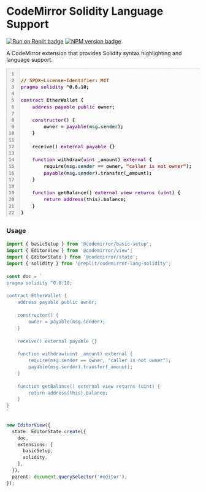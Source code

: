 # CodeMirror Solidity Language Support

<span><a href="https://replit.com/@util/codemirror-lang-solidity" title="Run on Replit badge"><img src="https://replit.com/badge/github/replit/codemirror-indentation-markers" alt="Run on Replit badge" /></a></span>
<span><a href="https://www.npmjs.com/package/@replit/codemirror-lang-solidity" title="NPM version badge"><img src="https://img.shields.io/npm/v/@replit/codemirror-lang-solidity?color=blue" alt="NPM version badge" /></a></span>

A CodeMirror extension that provides Solidity syntax highlighting and language support.

![Screenshot](public/cm-solidity-support.png)

### Usage

```ts
import { basicSetup } from '@codemirror/basic-setup';
import { EditorView } from '@codemirror/view';
import { EditorState } from '@codemirror/state';
import { solidity } from '@replit/codemirror-lang-solidity';

const doc = `
pragma solidity ^0.8.10;

contract EtherWallet {
    address payable public owner;

    constructor() {
        owner = payable(msg.sender);
    }

    receive() external payable {}

    function withdraw(uint _amount) external {
        require(msg.sender == owner, "caller is not owner");
        payable(msg.sender).transfer(_amount);
    }

    function getBalance() external view returns (uint) {
        return address(this).balance;
    }
}
`

new EditorView({
  state: EditorState.create({
    doc,
    extensions: [
      basicSetup,
      solidity,
    ],
  }),
  parent: document.querySelector('#editor'),
});
```